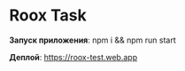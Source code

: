 # Roox Task


**Запуск приложения**: npm i && npm run start

**Деплой**: https://roox-test.web.app

